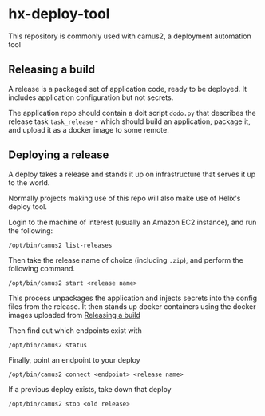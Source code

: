# hx-deploy-tool

This repository is commonly used with camus2, a deployment automation tool

## Releasing a build

A release is a packaged set of application code, ready to be deployed. It includes
application configuration but not secrets.

The application repo should contain a doit script `dodo.py` that describes the
release task `task_release` - which should build an application, package it,
and upload it as a docker image to some remote.

## Deploying a release

A deploy takes a release and stands it up on infrastructure that serves it up to the
world.

Normally projects making use of this repo will also make use of Helix's deploy tool.

Login to the machine of interest (usually an Amazon EC2 instance), and run the following:

```
/opt/bin/camus2 list-releases
```

Then take the release name of choice (including `.zip`), and perform the following command.

```
/opt/bin/camus2 start <release name>
```

This process unpackages the application and injects secrets into the config files from the release.
It then stands up docker containers using the docker images uploaded from [Releasing a build](#Releasing-a-build)

Then find out which endpoints exist with
```
/opt/bin/camus2 status
```

Finally, point an endpoint to your deploy

```
/opt/bin/camus2 connect <endpoint> <release name>
```

If a previous deploy exists, take down that deploy

```
/opt/bin/camus2 stop <old release>
```
